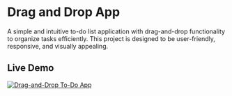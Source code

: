 # Drag and Drop App

A simple and intuitive to-do list application with drag-and-drop functionality to organize tasks efficiently. This project is designed to be user-friendly, responsive, and visually appealing.

## Live Demo

[![Drag-and-Drop To-Do App](https://img.youtube.com/vi/AtFu7tCpdRA/0.jpg)](https://youtu.be/AtFu7tCpdRA?si=vpry3z6CA1YPkUgq)
